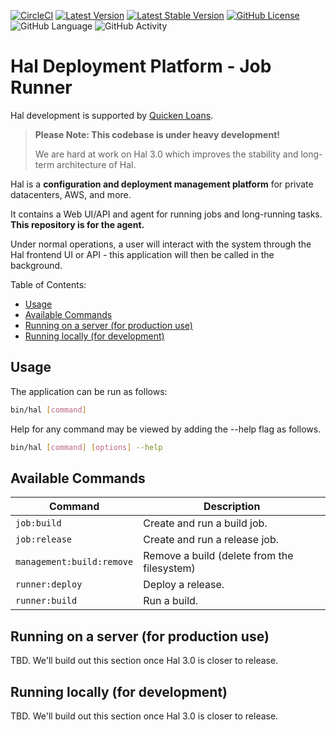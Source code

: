 [![CircleCI](https://img.shields.io/circleci/project/github/hal-platform/hal-agent.svg?label=circleci)](https://circleci.com/gh/hal-platform/hal-agent)
[![Latest Version](https://img.shields.io/packagist/vpre/hal/hal-agent.svg?label=latest)](https://packagist.org/packages/hal/hal-agent)
[![Latest Stable Version](https://img.shields.io/packagist/v/hal/hal-agent.svg?label=stable)](https://packagist.org/packages/hal/hal-agent)
[![GitHub License](https://img.shields.io/github/license/hal-platform/hal-agent.svg)](https://packagist.org/packages/hal/hal-agent)
![GitHub Language](https://img.shields.io/github/languages/top/hal-platform/hal-agent.svg)
![GitHub Activity](https://img.shields.io/github/last-commit/hal-platform/hal-agent.svg)

# Hal Deployment Platform - Job Runner

Hal development is supported by [Quicken Loans](https://github.com/quickenloans).

> **Please Note: This codebase is under heavy development!**
>
> We are hard at work on Hal 3.0 which improves the stability and long-term architecture of Hal.

Hal is a **configuration and deployment management platform** for private datacenters, AWS, and more.

It contains a Web UI/API and agent for running jobs and long-running tasks.
**This repository is for the agent.**

Under normal operations, a user will interact with the system through the Hal frontend UI or API - this
application will then be called in the background.

Table of Contents:
- [Usage](#usage)
- [Available Commands](#available-commands)
- [Running on a server (for production use)](#running-on-a-server-for-production-use)
- [Running locally (for development)](#running-locally-for-development)

## Usage

The application can be run as follows:
```bash
bin/hal [command]
```

Help for any command may be viewed by adding the --help flag as follows.
```bash
bin/hal [command] [options] --help
```

## Available Commands

Command                       | Description
----------------------------- | -----------
`job:build`                   | Create and run a build job.
`job:release`                 | Create and run a release job.
`management:build:remove`     | Remove a build (delete from the filesystem)
`runner:deploy`               | Deploy a release.
`runner:build`                | Run a build.

## Running on a server (for production use)

TBD. We'll build out this section once Hal 3.0 is closer to release.

## Running locally (for development)

TBD. We'll build out this section once Hal 3.0 is closer to release.

